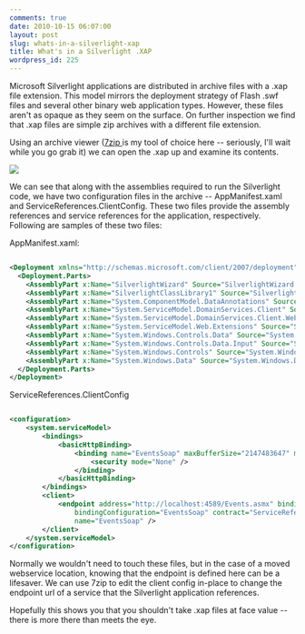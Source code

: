 ```yaml
---
comments: true
date: 2010-10-15 06:07:00
layout: post
slug: whats-in-a-silverlight-xap
title: What's in a Silverlight .XAP
wordpress_id: 225
---
```


Microsoft Silverlight applications are distributed in archive files with a .xap file extension. This model mirrors the deployment strategy of Flash .swf files and several other binary web application types. However, these files aren't as opaque as they seem on the surface. On further inspection we find that .xap files are simple zip archives with a different file extension.

Using an archive viewer ([7zip ](http://www.7-zip.org/)is my tool of choice here -- seriously, I'll wait while you go grab it) we can open the .xap up and examine its contents.

[![](http://crmvoyager.files.wordpress.com/2010/10/xap.png)](http://crmvoyager.files.wordpress.com/2010/10/xap.png)

We can see that along with the assemblies required to run the Silverlight code, we have two configuration files in the archive -- AppManifest.xaml and ServiceReferences.ClientConfig. These two files provide the assembly references and service references for the application, respectively. Following are samples of these two files:

AppManifest.xaml:
``` xml

<Deployment xmlns="http://schemas.microsoft.com/client/2007/deployment" xmlns:x="http://schemas.microsoft.com/winfx/2006/xaml" EntryPointAssembly="SilverlightWizard" EntryPointType="SilverlightWizard.App" RuntimeVersion="4.0.50401.0">
  <Deployment.Parts>
    <AssemblyPart x:Name="SilverlightWizard" Source="SilverlightWizard.dll" />
    <AssemblyPart x:Name="SilverlightClassLibrary1" Source="SilverlightClassLibrary1.dll" />
    <AssemblyPart x:Name="System.ComponentModel.DataAnnotations" Source="System.ComponentModel.DataAnnotations.dll" />
    <AssemblyPart x:Name="System.ServiceModel.DomainServices.Client" Source="System.ServiceModel.DomainServices.Client.dll" />
    <AssemblyPart x:Name="System.ServiceModel.DomainServices.Client.Web" Source="System.ServiceModel.DomainServices.Client.Web.dll" />
    <AssemblyPart x:Name="System.ServiceModel.Web.Extensions" Source="System.ServiceModel.Web.Extensions.dll" />
    <AssemblyPart x:Name="System.Windows.Controls.Data" Source="System.Windows.Controls.Data.dll" />
    <AssemblyPart x:Name="System.Windows.Controls.Data.Input" Source="System.Windows.Controls.Data.Input.dll" />
    <AssemblyPart x:Name="System.Windows.Controls" Source="System.Windows.Controls.dll" />
    <AssemblyPart x:Name="System.Windows.Data" Source="System.Windows.Data.dll" />
  </Deployment.Parts>
</Deployment>

```


ServiceReferences.ClientConfig
``` xml

<configuration>
    <system.serviceModel>
        <bindings>
            <basicHttpBinding>
                <binding name="EventsSoap" maxBufferSize="2147483647" maxReceivedMessageSize="2147483647">
                    <security mode="None" />
                </binding>
            </basicHttpBinding>
        </bindings>
        <client>
            <endpoint address="http://localhost:4589/Events.asmx" binding="basicHttpBinding"
                bindingConfiguration="EventsSoap" contract="ServiceReference1.EventsSoap"
                name="EventsSoap" />
        </client>
    </system.serviceModel>
</configuration>

```


Normally we wouldn't need to touch these files, but in the case of a moved webservice location, knowing that the endpoint is defined here can be a lifesaver. We can use 7zip to edit the client config in-place to change the endpoint url of a service that the Silverlight application references.

Hopefully this shows you that you shouldn't take .xap files at face value -- there is more there than meets the eye.
